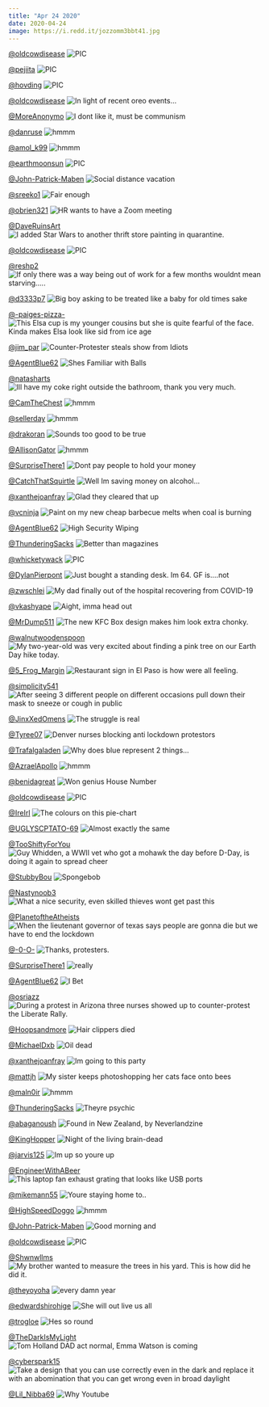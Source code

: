 ```yaml
---
title: "Apr 24 2020"
date: 2020-04-24
image: https://i.redd.it/jozzomm3bbt41.jpg
---
```


<a href="https://www.reddit.com/r/nocontextpics/comments/g6h63y/pic/">@oldcowdisease</a>
<img class="post-img" src="https://i.redd.it/ldg13a6n9iu41.jpg" alt="PIC" title="PIC" />


<a href="https://www.reddit.com/r/nocontextpics/comments/g5smms/pic/">@pejiita</a>
<img class="post-img" src="https://i.redd.it/1ht36flj1au41.jpg" alt="PIC" title="PIC" />


<a href="https://www.reddit.com/r/nocontextpics/comments/g4c8d3/pic/">@hovding</a>
<img class="post-img" src="https://i.redd.it/8ju2yno1ett41.jpg" alt="PIC" title="PIC" />


<a href="https://www.reddit.com/r/funnysigns/comments/g4z576/in_light_of_recent_oreo_events/">@oldcowdisease</a>
<img class="post-img" src="https://i.redd.it/vnh5zy5av0u41.jpg" alt="In light of recent oreo events..." title="In light of recent oreo events..." />


<a href="https://www.reddit.com/r/memes/comments/g5djqo/i_dont_like_it_must_be_communism/">@MoreAnonymo</a>
<img class="post-img" src="https://i.redd.it/gg65bpswp5u41.jpg" alt="I dont like it, must be communism" title="I dont like it, must be communism" />


<a href="https://www.reddit.com/r/hmmm/comments/g5wxva/hmmm/">@danruse</a>
<img class="post-img" src="https://i.redd.it/al7zxu7kqbu41.jpg" alt="hmmm" title="hmmm" />


<a href="https://www.reddit.com/r/hmmm/comments/g6hyy1/hmmm/">@amol_k99</a>
<img class="post-img" src="https://i.imgur.com/y1z8463.jpg" alt="hmmm" title="hmmm" />


<a href="https://www.reddit.com/r/nocontextpics/comments/g3kfkr/pic/">@earthmoonsun</a>
<img class="post-img" src="https://i.redd.it/ww2t53mjijt41.jpg" alt="PIC" title="PIC" />


<a href="https://www.reddit.com/r/Funnypics/comments/g39lkf/social_distance_vacation/">@John-Patrick-Maben</a>
<img class="post-img" src="https://i.redd.it/jd3powcwrft41.jpg" alt="Social distance vacation" title="Social distance vacation" />


<a href="https://www.reddit.com/r/memes/comments/g6lxub/fair_enough/">@sreeko1</a>
<img class="post-img" src="https://i.redd.it/npcscwtdcku41.jpg" alt="Fair enough" title="Fair enough" />


<a href="https://www.reddit.com/r/AdviceAnimals/comments/g3v0ce/hr_wants_to_have_a_zoom_meeting/">@obrien321</a>
<img class="post-img" src="https://i.redd.it/2ck6a21x4nt41.jpg" alt="HR wants to have a Zoom meeting" title="HR wants to have a Zoom meeting" />


<a href="https://www.reddit.com/r/pics/comments/g62sym/i_added_star_wars_to_another_thrift_store/">@DaveRuinsArt</a>
<img class="post-img" src="https://i.redd.it/mubdz5woxdu41.jpg" alt="I added Star Wars to another thrift store painting in quarantine." title="I added Star Wars to another thrift store painting in quarantine." />


<a href="https://www.reddit.com/r/nocontextpics/comments/g3mfvs/pic/">@oldcowdisease</a>
<img class="post-img" src="https://i.redd.it/sea1p7izgkt41.jpg" alt="PIC" title="PIC" />


<a href="https://www.reddit.com/r/AdviceAnimals/comments/g5ov3f/if_only_there_was_a_way_being_out_of_work_for_a/">@reshp2</a>
<img class="post-img" src="https://i.imgur.com/378D22X.png" alt="If only there was a way being out of work for a few months wouldnt mean starving....." title="If only there was a way being out of work for a few months wouldnt mean starving....." />


<a href="https://www.reddit.com/r/Eyebleach/comments/g3txe8/big_boy_asking_to_be_treated_like_a_baby_for_old/">@d3333p7</a>
<img class="post-img" src="https://i.redd.it/scaqjlegtmt41.gif" alt="Big boy asking to be treated like a baby for old times sake" title="Big boy asking to be treated like a baby for old times sake" />


<a href="https://www.reddit.com/r/CrappyDesign/comments/g60eth/this_elsa_cup_is_my_younger_cousins_but_she_is/">@-paiges-pizza-</a>
<img class="post-img" src="https://i.redd.it/y37odsec7du41.jpg" alt="This Elsa cup is my younger cousins but she is quite fearful of the face. Kinda makes Elsa look like sid from ice age" title="This Elsa cup is my younger cousins but she is quite fearful of the face. Kinda makes Elsa look like sid from ice age" />


<a href="https://www.reddit.com/r/pics/comments/g5bc0a/counterprotester_steals_show_from_idiots/">@jim_par</a>
<img class="post-img" src="https://i.redd.it/h13z88o9r4u41.jpg" alt="Counter-Protester steals show from Idiots" title="Counter-Protester steals show from Idiots" />


<a href="https://www.reddit.com/r/Funnypics/comments/g45rkl/shes_familiar_with_balls/">@AgentBlue62</a>
<img class="post-img" src="https://i.redd.it/ob2v2mdy8rt41.jpg" alt="Shes Familiar with Balls" title="Shes Familiar with Balls" />


<a href="https://www.reddit.com/r/funnysigns/comments/g4asn3/ill_have_my_coke_right_outside_the_bathroom_thank/">@natasharts</a>
<img class="post-img" src="https://i.redd.it/cbq02uluzst41.jpg" alt="Ill have my coke right outside the bathroom, thank you very much." title="Ill have my coke right outside the bathroom, thank you very much." />


<a href="https://www.reddit.com/r/hmmm/comments/g43gyw/hmmm/">@CamTheChest</a>
<img class="post-img" src="https://i.redd.it/if1tl43q6qt41.jpg" alt="hmmm" title="hmmm" />


<a href="https://www.reddit.com/r/hmmm/comments/g2xpq9/hmmm/">@sellerday</a>
<img class="post-img" src="https://i.redd.it/vz7u31pp5ct41.jpg" alt="hmmm" title="hmmm" />


<a href="https://www.reddit.com/r/AdviceAnimals/comments/g4wxll/sounds_too_good_to_be_true/">@drakoran</a>
<img class="post-img" src="https://i.redd.it/9zcxgi3na0u41.jpg" alt="Sounds too good to be true" title="Sounds too good to be true" />


<a href="https://www.reddit.com/r/hmmm/comments/g3b00f/hmmm/">@AllisonGator</a>
<img class="post-img" src="https://i.redd.it/stcd241j5gt41.jpg" alt="hmmm" title="hmmm" />


<a href="https://www.reddit.com/r/AdviceAnimals/comments/g5d5t8/dont_pay_people_to_hold_your_money/">@SurpriseThere1</a>
<img class="post-img" src="https://i.redd.it/4v8riajik5u41.png" alt="Dont pay people to hold your money" title="Dont pay people to hold your money" />


<a href="https://www.reddit.com/r/memes/comments/g6iufw/well_im_saving_money_on_alcohol/">@CatchThatSquirtle</a>
<img class="post-img" src="https://i.redd.it/hdssy8hv0ju41.jpg" alt="Well Im saving money on alcohol..." title="Well Im saving money on alcohol..." />


<a href="https://www.reddit.com/r/funnysigns/comments/g57r7o/glad_they_cleared_that_up/">@xanthejoanfray</a>
<img class="post-img" src="https://i.redd.it/o0hd3zj2c3u41.jpg" alt="Glad they cleared that up" title="Glad they cleared that up" />


<a href="https://www.reddit.com/r/CrappyDesign/comments/g3m6iw/paint_on_my_new_cheap_barbecue_melts_when_coal_is/">@vcninja</a>
<img class="post-img" src="https://i.redd.it/g1552jjwckt41.jpg" alt="Paint on my new cheap barbecue melts when coal is burning" title="Paint on my new cheap barbecue melts when coal is burning" />


<a href="https://www.reddit.com/r/Funnypics/comments/g6l0dv/high_security_wiping/">@AgentBlue62</a>
<img class="post-img" src="https://i.redd.it/nb4b5ymmzju41.jpg" alt="High Security Wiping" title="High Security Wiping" />


<a href="https://www.reddit.com/r/memes/comments/g41qif/better_than_magazines/">@ThunderingSacks</a>
<img class="post-img" src="https://i.redd.it/rfusacghfpt41.jpg" alt="Better than magazines" title="Better than magazines" />


<a href="https://www.reddit.com/r/nocontextpics/comments/g4tqbl/pic/">@whicketywack</a>
<img class="post-img" src="https://i.imgur.com/yE9S9qy.jpg" alt="PIC" title="PIC" />


<a href="https://www.reddit.com/r/funny/comments/g3uqzi/just_bought_a_standing_desk_im_64_gf_isnot/">@DylanPierpont</a>
<img class="post-img" src="https://i.redd.it/uzd2yb0d2nt41.jpg" alt="Just bought a standing desk. Im 64. GF is....not" title="Just bought a standing desk. Im 64. GF is....not" />


<a href="https://www.reddit.com/r/pics/comments/g4b7ml/my_dad_finally_out_of_the_hospital_recovering/">@zwschlei</a>
<img class="post-img" src="https://i.redd.it/qexbgb5x3tt41.jpg" alt="My dad finally out of the hospital recovering from COVID-19" title="My dad finally out of the hospital recovering from COVID-19" />


<a href="https://www.reddit.com/r/Funnypics/comments/g3o9dp/aight_imma_head_out/">@vkashyape</a>
<img class="post-img" src="https://i.redd.it/gn1iz8ii5lt41.jpg" alt="Aight, imma head out" title="Aight, imma head out" />


<a href="https://www.reddit.com/r/CrappyDesign/comments/g5kd48/the_new_kfc_box_design_makes_him_look_extra_chonky/">@MrDump511</a>
<img class="post-img" src="https://i.redd.it/qtdjppsdp7u41.jpg" alt="The new KFC Box design makes him look extra chonky." title="The new KFC Box design makes him look extra chonky." />


<a href="https://www.reddit.com/r/Eyebleach/comments/g69inh/my_twoyearold_was_very_excited_about_finding_a/">@walnutwoodenspoon</a>
<img class="post-img" src="https://i.redd.it/y92v5hf6qfu41.jpg" alt="My two-year-old was very excited about finding a pink tree on our Earth Day hike today." title="My two-year-old was very excited about finding a pink tree on our Earth Day hike today." />


<a href="https://www.reddit.com/r/pics/comments/g4xi4z/restaurant_sign_in_el_paso_is_how_were_all_feeling/">@5_Frog_Margin</a>
<img class="post-img" src="https://i.redd.it/219yez7uf0u41.jpg" alt="Restaurant sign in El Paso is how were all feeling." title="Restaurant sign in El Paso is how were all feeling." />


<a href="https://www.reddit.com/r/AdviceAnimals/comments/g6a299/after_seeing_3_different_people_on_different/">@simplicity541</a>
<img class="post-img" src="https://i.imgur.com/DVQJgQQ.jpg" alt="After seeing 3 different people on different occasions pull down their mask to sneeze or cough in public" title="After seeing 3 different people on different occasions pull down their mask to sneeze or cough in public" />


<a href="https://www.reddit.com/r/memes/comments/g5i1va/the_struggle_is_real/">@JinxXedOmens</a>
<img class="post-img" src="https://i.redd.it/co6zklhe37u41.jpg" alt="The struggle is real" title="The struggle is real" />


<a href="https://www.reddit.com/r/pics/comments/g4k60s/denver_nurses_blocking_anti_lockdown_protestors/">@Tyree07</a>
<img class="post-img" src="https://i.redd.it/huy0ey0ervt41.jpg" alt="Denver nurses blocking anti lockdown protestors" title="Denver nurses blocking anti lockdown protestors" />


<a href="https://www.reddit.com/r/CrappyDesign/comments/g36r5o/why_does_blue_represent_2_things/">@Trafalgaladen</a>
<img class="post-img" src="https://i.redd.it/bzo4erju0ft41.jpg" alt="Why does blue represent 2 things..." title="Why does blue represent 2 things..." />


<a href="https://www.reddit.com/r/hmmm/comments/g4qfss/hmmm/">@AzraelApollo</a>
<img class="post-img" src="https://i.redd.it/0njp56qtayt41.jpg" alt="hmmm" title="hmmm" />


<a href="https://www.reddit.com/r/funnysigns/comments/g332cw/won_genius_house_number/">@benidagreat</a>
<img class="post-img" src="https://i.redd.it/mvk5hrr12et41.jpg" alt="Won genius House Number" title="Won genius House Number" />


<a href="https://www.reddit.com/r/nocontextpics/comments/g5cxqy/pic/">@oldcowdisease</a>
<img class="post-img" src="https://i.redd.it/qxp6vj25h5u41.jpg" alt="PIC" title="PIC" />


<a href="https://www.reddit.com/r/CrappyDesign/comments/g49fsz/the_colours_on_this_piechart/">@IreIrl</a>
<img class="post-img" src="https://i.redd.it/3v8c6blnlst41.png" alt="The colours on this pie-chart" title="The colours on this pie-chart" />


<a href="https://www.reddit.com/r/memes/comments/g2zd9f/almost_exactly_the_same/">@UGLYSCPTATO-69</a>
<img class="post-img" src="https://i.redd.it/ithhsn84uct41.jpg" alt="Almost exactly the same" title="Almost exactly the same" />


<a href="https://www.reddit.com/r/pics/comments/g333sq/guy_whidden_a_wwii_vet_who_got_a_mohawk_the_day/">@TooShiftyForYou</a>
<img class="post-img" src="https://i.imgur.com/6yeDELQ.png" alt="Guy Whidden, a WWII vet who got a mohawk the day before D-Day, is doing it again to spread cheer" title="Guy Whidden, a WWII vet who got a mohawk the day before D-Day, is doing it again to spread cheer" />


<a href="https://www.reddit.com/r/memes/comments/g49my0/spongebob/">@StubbyBou</a>
<img class="post-img" src="https://i.redd.it/uhsw3xfsnst41.jpg" alt="Spongebob" title="Spongebob" />


<a href="https://www.reddit.com/r/CrappyDesign/comments/g4vi3v/what_a_nice_security_even_skilled_thieves_wont/">@Nastynoob3</a>
<img class="post-img" src="https://i.redd.it/9qpe87zlxzt41.jpg" alt="What a nice security, even skilled thieves wont get past this" title="What a nice security, even skilled thieves wont get past this" />


<a href="https://www.reddit.com/r/AdviceAnimals/comments/g60swd/when_the_lieutenant_governor_of_texas_says_people/">@PlanetoftheAtheists</a>
<img class="post-img" src="https://i.redd.it/pcml5rxqbdu41.jpg" alt="When the lieutenant governor of texas says people are gonna die but we have to end the lockdown" title="When the lieutenant governor of texas says people are gonna die but we have to end the lockdown" />


<a href="https://www.reddit.com/r/AdviceAnimals/comments/g4nq0h/thanks_protesters/">@-0-O-</a>
<img class="post-img" src="https://i.redd.it/emxko0bd4xt41.png" alt="Thanks, protesters." title="Thanks, protesters." />


<a href="https://www.reddit.com/r/Eyebleach/comments/g6l7yd/really/">@SurpriseThere1</a>
<img class="post-img" src="https://i.redd.it/1jyszcrm2ku41.jpg" alt="really" title="really" />


<a href="https://www.reddit.com/r/funnysigns/comments/g65woa/i_bet/">@AgentBlue62</a>
<img class="post-img" src="https://i.redd.it/i3s3bynlreu41.jpg" alt="I Bet" title="I Bet" />


<a href="https://www.reddit.com/r/pics/comments/g5jh94/during_a_protest_in_arizona_three_nurses_showed/">@osriazz</a>
<img class="post-img" src="https://i.redd.it/okgpcf20h7u41.jpg" alt="During a protest in Arizona three nurses showed up to counter-protest the Liberate Rally." title="During a protest in Arizona three nurses showed up to counter-protest the Liberate Rally." />


<a href="https://www.reddit.com/r/Funnypics/comments/g5pxie/hair_clippers_died/">@Hoopsandmore</a>
<img class="post-img" src="https://i.redd.it/l6roekxn46u41.jpg" alt="Hair clippers died" title="Hair clippers died" />


<a href="https://www.reddit.com/r/Funnypics/comments/g5bcam/oil_dead/">@MichaelDxb</a>
<img class="post-img" src="https://i.redd.it/02rs6sser4u41.jpg" alt="Oil dead" title="Oil dead" />


<a href="https://www.reddit.com/r/funnysigns/comments/g5o8ch/im_going_to_this_party/">@xanthejoanfray</a>
<img class="post-img" src="https://i.redd.it/wy4x978ip8u41.jpg" alt="Im going to this party" title="Im going to this party" />


<a href="https://www.reddit.com/r/funny/comments/g3rnk0/my_sister_keeps_photoshopping_her_cats_face_onto/">@mattjh</a>
<img class="post-img" src="https://i.redd.it/76rqt8l66mt41.jpg" alt="My sister keeps photoshopping her cats face onto bees" title="My sister keeps photoshopping her cats face onto bees" />


<a href="https://www.reddit.com/r/hmmm/comments/g66f8x/hmmm/">@maln0ir</a>
<img class="post-img" src="https://i.redd.it/6vp5l08fweu41.jpg" alt="hmmm" title="hmmm" />


<a href="https://www.reddit.com/r/memes/comments/g2vkjd/theyre_psychic/">@ThunderingSacks</a>
<img class="post-img" src="https://i.redd.it/jozzomm3bbt41.jpg" alt="Theyre psychic" title="Theyre psychic" />


<a href="https://www.reddit.com/r/funnysigns/comments/g3tg39/found_in_new_zealand_by_neverlandzine/">@abaganoush</a>
<img class="post-img" src="https://i.redd.it/82clk0sqomt41.jpg" alt="Found in New Zealand, by Neverlandzine" title="Found in New Zealand, by Neverlandzine" />


<a href="https://www.reddit.com/r/pics/comments/g4q3az/night_of_the_living_braindead/">@KingHopper</a>
<img class="post-img" src="https://i.redd.it/kyj8xo255yt41.jpg" alt="Night of the living brain-dead" title="Night of the living brain-dead" />


<a href="https://www.reddit.com/r/Eyebleach/comments/g4zczu/im_up_so_youre_up/">@jarvis125</a>
<img class="post-img" src="https://i.redd.it/zt5vt64tx0u41.jpg" alt="Im up so youre up" title="Im up so youre up" />


<a href="https://www.reddit.com/r/CrappyDesign/comments/g6ikpa/this_laptop_fan_exhaust_grating_that_looks_like/">@EngineerWithABeer</a>
<img class="post-img" src="https://i.redd.it/u3e6u6xcwiu41.jpg" alt="This laptop fan exhaust grating that looks like USB ports" title="This laptop fan exhaust grating that looks like USB ports" />


<a href="https://www.reddit.com/r/Funnypics/comments/g60j0w/youre_staying_home_to/">@mikemann55</a>
<img class="post-img" src="https://i.redd.it/053huxmx8du41.jpg" alt="Youre staying home to.." title="Youre staying home to.." />


<a href="https://www.reddit.com/r/hmmm/comments/g5big8/hmmm/">@HighSpeedDoggo</a>
<img class="post-img" src="https://i.redd.it/ibgsc7s3u4u41.png" alt="hmmm" title="hmmm" />


<a href="https://www.reddit.com/r/Funnypics/comments/g4qhzd/good_morning_and/">@John-Patrick-Maben</a>
<img class="post-img" src="https://i.redd.it/b09fuz2tbyt41.jpg" alt="Good morning and" title="Good morning and" />


<a href="https://www.reddit.com/r/nocontextpics/comments/g32mgx/pic/">@oldcowdisease</a>
<img class="post-img" src="https://i.redd.it/j9vt7rpoxdt41.jpg" alt="PIC" title="PIC" />


<a href="https://www.reddit.com/r/funny/comments/g53eis/my_brother_wanted_to_measure_the_trees_in_his/">@Shwnwllms</a>
<img class="post-img" src="https://i.redd.it/2d2ycbruz1u41.jpg" alt="My brother wanted to measure the trees in his yard. This is how did he did it." title="My brother wanted to measure the trees in his yard. This is how did he did it." />


<a href="https://www.reddit.com/r/funny/comments/g3et4r/every_damn_year/">@theyoyoha</a>
<img class="post-img" src="https://i.redd.it/w7a7wmil9ht41.jpg" alt="every damn year" title="every damn year" />


<a href="https://www.reddit.com/r/funnysigns/comments/g3g3kv/she_will_out_live_us_all/">@edwardshirohige</a>
<img class="post-img" src="https://i.redd.it/rneytlbpsft41.jpg" alt="She will out live us all" title="She will out live us all" />


<a href="https://www.reddit.com/r/Eyebleach/comments/g4guyh/hes_so_round/">@trogloe</a>
<img class="post-img" src="https://imgur.com/QUvNRn1.png" alt="Hes so round" title="Hes so round" />


<a href="https://www.reddit.com/r/funny/comments/g5ysgw/tom_holland_dad_act_normal_emma_watson_is_coming/">@TheDarkIsMyLight</a>
<img class="post-img" src="https://i.redd.it/pvcvbuzokcu41.jpg" alt="Tom Holland DAD act normal, Emma Watson is coming" title="Tom Holland DAD act normal, Emma Watson is coming" />


<a href="https://www.reddit.com/r/CrappyDesign/comments/g5ud83/take_a_design_that_you_can_use_correctly_even_in/">@cyberspark15</a>
<img class="post-img" src="https://i.redd.it/h32xoijsnau41.jpg" alt="Take a design that you can use correctly even in the dark and replace it with an abomination that you can get wrong even in broad daylight" title="Take a design that you can use correctly even in the dark and replace it with an abomination that you can get wrong even in broad daylight" />


<a href="https://www.reddit.com/r/AdviceAnimals/comments/g47bli/why_youtube/">@Lil_Nibba69</a>
<img class="post-img" src="https://i.redd.it/34jyn55fwrt41.jpg" alt="Why Youtube" title="Why Youtube" />


